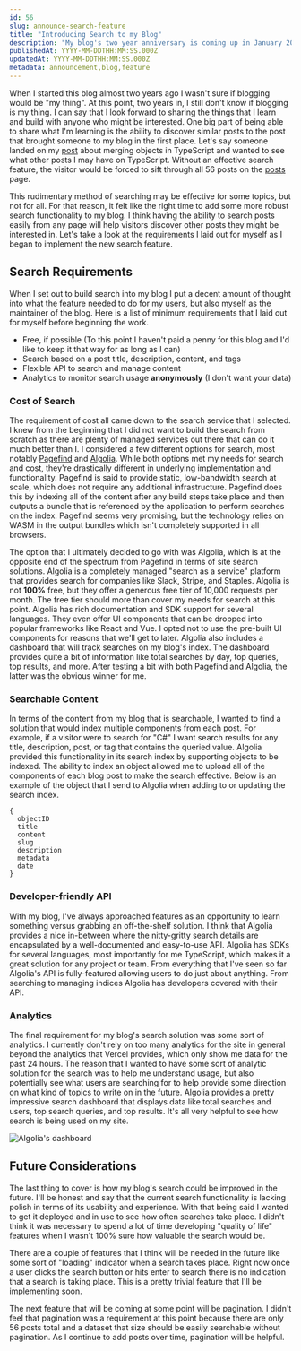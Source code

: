 ```yaml
---
id: 56
slug: announce-search-feature
title: "Introducing Search to my Blog"
description: "My blog's two year anniversary is coming up in January 2023 and in that time I've written 56 posts on a variety of topics. In order to provide some more visibility into posts without having to scroll through them all I've added the ability to search posts. In this post, we're going to talk a bit about the feature, its implementation, and how it might evolve in the future. Let's dive in!"
publishedAt: YYYY-MM-DDTHH:MM:SS.000Z
updatedAt: YYYY-MM-DDTHH:MM:SS.000Z
metadata: announcement,blog,feature
---
```


When I started this blog almost two years ago I wasn't sure if blogging would be "my thing". At this point, two years in, I still don't know if blogging is my thing. I can say that I look forward to sharing the things that I learn and build with anyone who might be interested. One big part of being able to share what I'm learning is the ability to discover similar posts to the post that brought someone to my blog in the first place. Let's say someone landed on my [post](https://aaronbos.dev/posts/merge-objects-typescript-javascript) about merging objects in TypeScript and wanted to see what other posts I may have on TypeScript. Without an effective search feature, the visitor would be forced to sift through all 56 posts on the [posts](https://aaronbos.dev/posts) page.

This rudimentary method of searching may be effective for some topics, but not for all. For that reason, it felt like the right time to add some more robust search functionality to my blog. I think having the ability to search posts easily from any page will help visitors discover other posts they might be interested in. Let's take a look at the requirements I laid out for myself as I began to implement the new search feature.

## Search Requirements

When I set out to build search into my blog I put a decent amount of thought into what the feature needed to do for my users, but also myself as the maintainer of the blog. Here is a list of minimum requirements that I laid out for myself before beginning the work.

- Free, if possible (To this point I haven't paid a penny for this blog and I'd like to keep it that way for as long as I can)
- Search based on a post title, description, content, and tags
- Flexible API to search and manage content
- Analytics to monitor search usage **anonymously** (I don't want your data)

### Cost of Search

The requirement of cost all came down to the search service that I selected. I knew from the beginning that I did not want to build the search from scratch as there are plenty of managed services out there that can do it much better than I. I considered a few different options for search, most notably [Pagefind](https://pagefind.app/) and [Algolia](https://www.algolia.com/). While both options met my needs for search and cost, they're drastically different in underlying implementation and functionality. Pagefind is said to provide static, low-bandwidth search at scale, which does not require any additional infrastructure. Pagefind does this by indexing all of the content after any build steps take place and then outputs a bundle that is referenced by the application to perform searches on the index. Pagefind seems very promising, but the technology relies on WASM in the output bundles which isn't completely supported in all browsers.

The option that I ultimately decided to go with was Algolia, which is at the opposite end of the spectrum from Pagefind in terms of site search solutions. Algolia is a completely managed "search as a service" platform that provides search for companies like Slack, Stripe, and Staples. Algolia is not **100%** free, but they offer a generous free tier of 10,000 requests per month. The free tier should more than cover my needs for search at this point. Algolia has rich documentation and SDK support for several languages. They even offer UI components that can be dropped into popular frameworks like React and Vue. I opted not to use the pre-built UI components for reasons that we'll get to later. Algolia also includes a dashboard that will track searches on my blog's index. The dashboard provides quite a bit of information like total searches by day, top queries, top results, and more. After testing a bit with both Pagefind and Algolia, the latter was the obvious winner for me.

### Searchable Content

In terms of the content from my blog that is searchable, I wanted to find a solution that would index multiple components from each post. For example, if a visitor were to search for "C#" I want search results for any title, description, post, or tag that contains the queried value. Algolia provided this functionality in its search index by supporting objects to be indexed. The ability to index an object allowed me to upload all of the components of each blog post to make the search effective. Below is an example of the object that I send to Algolia when adding to or updating the search index.

```
{
  objectID
  title
  content
  slug
  description
  metadata
  date
}
```

### Developer-friendly API

With my blog, I've always approached features as an opportunity to learn something versus grabbing an off-the-shelf solution. I think that Algolia provides a nice in-between where the nitty-gritty search details are encapsulated by a well-documented and easy-to-use API. Algolia has SDKs for several languages, most importantly for me TypeScript, which makes it a great solution for any project or team. From everything that I've seen so far Algolia's API is fully-featured allowing users to do just about anything. From searching to managing indices Algolia has developers covered with their API.

### Analytics

The final requirement for my blog's search solution was some sort of analytics. I currently don't rely on too many analytics for the site in general beyond the analytics that Vercel provides, which only show me data for the past 24 hours. The reason that I wanted to have some sort of analytic solution for the search was to help me understand usage, but also potentially see what users are searching for to help provide some direction on what kind of topics to write on in the future. Algolia provides a pretty impressive search dashboard that displays data like total searches and users, top search queries, and top results. It's all very helpful to see how search is being used on my site.

![Algolia's dashboard](https://res.cloudinary.com/aaron-bos/image/upload/v1668995468/SCR-20221120-r9m_zasagv.png)

## Future Considerations

The last thing to cover is how my blog's search could be improved in the future. I'll be honest and say that the current search functionality is lacking polish in terms of its usability and experience. With that being said I wanted to get it deployed and in use to see how often searches take place. I didn't think it was necessary to spend a lot of time developing "quality of life" features when I wasn't 100% sure how valuable the search would be.

There are a couple of features that I think will be needed in the future like some sort of "loading" indicator when a search takes place. Right now once a user clicks the search button or hits enter to search there is no indication that a search is taking place. This is a pretty trivial feature that I'll be implementing soon.

The next feature that will be coming at some point will be pagination. I didn't feel that pagination was a requirement at this point because there are only 56 posts total and a dataset that size should be easily searchable without pagination. As I continue to add posts over time, pagination will be helpful.
